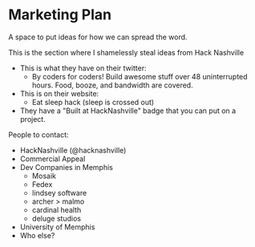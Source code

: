 Marketing Plan
====

A space to put ideas for how we can spread the word.

This is the section where I shamelessly steal ideas from Hack Nashville
* This is what they have on their twitter:
  * By coders for coders! Build awesome stuff over 48 uninterrupted hours. Food, booze, and bandwidth are covered.
* This is on their website:
  * Eat sleep hack (sleep is crossed out)  
* They have a "Built at HackNashville" badge that you can put on a project.

People to contact:
* HackNashville (@hacknashville)
* Commercial Appeal
* Dev Companies in Memphis
  * Mosaik
  * Fedex
  * lindsey software
  * archer > malmo
  * cardinal health
  * deluge studios
* University of Memphis
* Who else?
